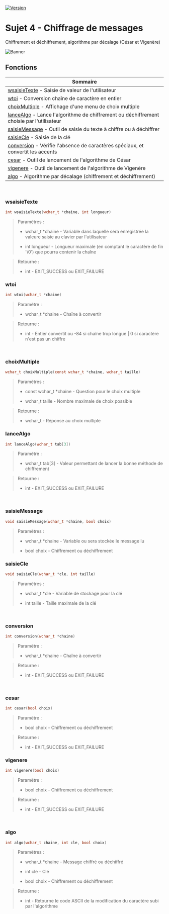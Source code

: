 [![Version](https://img.shields.io/badge/Langage-C-blue)]()

# Sujet 4 - Chiffrage de messages
Chiffrement et déchiffrement, algorithme par décalage (César et Vigenère)

![Banner](https://user-images.githubusercontent.com/55319869/82814539-a7c24b00-9e97-11ea-810f-3a40b5f72d59.png)


## Fonctions 
|Sommaire                                                                                                  |
| ------                                                                                                   |
|   [wsaisieTexte](#wsaisietexte) - Saisie de valeur de l'utilisateur                                      |
|   [wtoi](#wtoi) - Conversion chaîne de caractère en entier                                               |
|   [choixMultiple](#choixmultiple) - Affichage d'une menu de choix multiple                               |
|   [lanceAlgo](#lancealgo) - Lance l'algorithme de chiffrement ou déchiffrement choisie par l'utilisateur |
|   [saisieMessage](#saisiemessage) - Outil de saisie du texte à chiffre ou à déchiffrer                   |
|   [saisieCle](#saisiecle) - Saisie de la clé                                                             |
|   [conversion](#conversion) - Vérifie l'absence de caractères spéciaux, et convertit les accents         |
|   [cesar](#cesar) - Outil de lancement de l'algorithme de César                                          |
|   [vigenere](#vigenere) - Outil de lancement de l'algorithme de Vigenère                                 |
|   [algo](#algo) - Algorithme par décalage (chiffrement et déchiffrement)                                 |

<br/>

### wsaisieTexte
```c
int wsaisieTexte(wchar_t *chaine, int longueur)
```

>Paramètres :
>
>  * wchar_t *chaine - Variable dans laquelle sera enregistrée la valeure saisie au clavier par l'utilisateur
>    
>  * int longueur - Longueur maximale (en comptant le caractère de fin '\0') que pourra contenir la chaîne

>Retourne :
>
>  * int - EXIT_SUCCESS ou EXIT_FAILURE

### wtoi
```c
int wtoi(wchar_t *chaine)
```

>Paramètre :
>
>  * wchar_t *chaine - Chaîne à convertir

>Retourne :
>
>  * int - Entier convertit ou -84 si chaîne trop longue | 0 si caractère n'est pas un chiffre
  
<br/>

### choixMultiple
```c
wchar_t choixMultiple(const wchar_t *chaine, wchar_t taille)
```

>Paramètres :
>
>  * const wchar_t *chaine - Question pour le choix multiple
>
>  * wchar_t taille - Nombre maximale de choix possible

>Retourne :
>
>  * wchar_t - Réponse au choix multiple

### lanceAlgo
```c
int lanceAlgo(wchar_t tab[3])
```

>Paramètre :
>
>  * wchar_t tab[3] - Valeur permettant de lancer la bonne méthode de chiffrement

>Retourne :
>
>  * int - EXIT_SUCCESS ou EXIT_FAILURE

<br/>

### saisieMessage
```c
void saisieMessage(wchar_t *chaine, bool choix)
```

>Paramètres :
>
>  * wchar_t *chaine - Variable ou sera stockée le message lu 
>   
>  * bool choix - Chiffrement ou déchiffrement

### saisieCle 
```c
void saisieCle(wchar_t *cle, int taille)
```

>Paramètres :
>
>  * wchar_t *cle - Variable de stockage pour la clé
>
>  * int taille - Taille maximale de la clé

<br/>

### conversion
```c
int conversion(wchar_t *chaine)
```

>Paramètre :
>
>  * wchar_t *chaine - Chaîne à convertir

>Retourne :
>
>  * int - EXIT_SUCCESS ou EXIT_FAILURE

<br/>

### cesar
```c
int cesar(bool choix)
```

>Paramètre :
>
>  * bool choix - Chiffrement ou déchiffrement

>Retourne :
>
>  * int - EXIT_SUCCESS ou EXIT_FAILURE
   
### vigenere   
```c
int vigenere(bool choix)
```

>Paramètre :
>
>  * bool choix - Chiffrement ou déchiffrement

>Retourne :
>
>  * int - EXIT_SUCCESS ou EXIT_FAILURE

<br/>

### algo
```c
int algo(wchar_t chaine, int cle, bool choix)
```

>Paramètres :
>
> *  wchar_t *chaine - Message chiffré ou déchiffré
>   
> *  int cle - Clé
>    
>   * bool choix - Chiffrement ou déchiffrement

>Retourne :
>
>  * int - Retourne le code ASCII de la modification du caractère subi par l'algorithme
